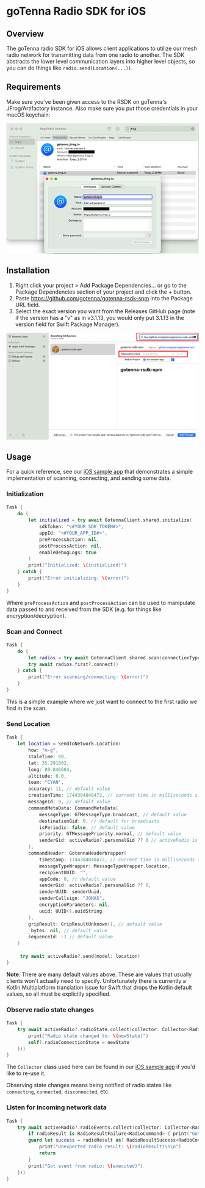 # goTenna Radio SDK for iOS

## Overview
The goTenna radio SDK for iOS allows client applications to utilize our mesh radio network for transmitting data from one radio to another. The SDK abstracts the lower level communication layers into higher level objects, so you can do things like `radio.send(Location(...))`.

## Requirements
Make sure you've been given access to the RSDK on goTenna's JFrog/Artifactory instance. Also make sure you put those credentials in your macOS keychain:

![](img/keychain.png)

## Installation
1. Right click your project > Add Package Dependencies... or go to the Package Dependencies section of your project and click the + button.
2. Paste https://github.com/gotenna/gotenna-rsdk-spm into the Package URL field.
3. Select the exact version you want from the Releases GitHub page (note if the version has a "v" as in v3.1.13, you would only put 3.1.13 in the version field for Swift Package Manager).

![](img/package.png)

## Usage

For a quick reference, see our [iOS sample app](https://github.com/gotenna/rsdk-samples/tree/main/ios) that demonstrates a simple implementation of scanning, connecting, and sending some data.

### Initialization

```swift
Task {
    do {
        let initialized = try await GotennaClient.shared.initialize(
            sdkToken: "<#YOUR_SDK_TOKEN#>",
            appId: "<#YOUR_APP_ID#>",
            preProcessAction: nil,
            postProcessAction: nil,
            enableDebugLogs: true
        )
        print("Initialized: \(initialized)")
    } catch {
        print("Error initializing: \(error)")
    }
}
```

Where `preProcessAction` and `postProcessAction` can be used to manipulate data passed to and received from the SDK (e.g. for things like encryption/decryption).

### Scan and Connect

```swift
Task {
    do {
        let radios = try await GotennaClient.shared.scan(connectionType: ConnectionType.ble, address: nil)
        try await radios.first?.connect()
    } catch {
        print("Error scanning/connecting: \(error)")
    }
}
```

This is a simple example where we just want to connect to the first radio we find in the scan.

### Send Location

```swift
Task {
    let location = SendToNetwork.Location(
        how: "m-g",
        staleTime: 60,
        lat: 35.291802,
        long: 80.846604,
        altitude: 0.0,
        team: "CYAN",
        accuracy: 11, // default value
        creationTime: 1744384848472, // current time in milliseconds since epoch
        messageId: 0, // default value
        commandMetaData: CommandMetaData(
            messageType: GTMessageType.broadcast, // default value
            destinationGid: 0, // default for broadcasts
            isPeriodic: false, // default value
            priority: GTMessagePriority.normal, // default value
            senderGid: activeRadio?.personalGid ?? 0 // activeRadio is a locally stored variable for the radio we connected to
        ),
        commandHeader: GotennaHeaderWrapper(
            timeStamp: 1744384848472, // current time in milliseconds since epoch,
            messageTypeWrapper: MessageTypeWrapper.location,
            recipientUUID: "",
            appCode: 0, // default value
            senderGid: activeRadio?.personalGid ?? 0,
            senderUUID: senderUuid,
            senderCallsign: "JONAS",
            encryptionParameters: nil,
            uuid: UUID().uuidString
        ),
        gripResult: GripResultUnknown(), // default value
        _bytes: nil, // default value
        sequenceId: -1 // default value
    )

     try await activeRadio?.send(model: location)
}
```

**Note**: There are many default values above. These are values that usually clients won't actually need to specify. Unfortunately there is currently a Kotlin Multiplatform translation issue for Swift that drops the Kotlin default values, so all must be explicitly specified.

### Observe radio state changes

```swift
Task {
    try await activeRadio?.radioState.collect(collector: Collector<RadioState>(callback: { [weak self] newState in
        print("Radio state changed to: \(newState)")
        self?.radioConnectionState = newState
    }))
}
```

The `Collector` class used here can be found in our [iOS sample app](https://github.com/gotenna/rsdk-samples/blob/main/ios/ios-sample-app/Collector.swift) if you'd like to re-use it.

Observing state changes means being notified of radio states like `connecting`, `connected`, `disconnected`, etc.

### Listen for incoming network data

```swift
Task {
    try await activeRadio?.radioEvents.collect(collector: Collector<RadioResult>(callback: { radioResult in
        if radioResult is RadioResultFailure<RadioCommand> { print("Got failure") }
        guard let success = radioResult as? RadioResultSuccess<RadioCommand>, let executed = success.executed else {
            print("Unexpected radio result: \(radioResult)\n\n")
            return
        }
        print("Got event from radio: \(executed)")
    }))
}
```